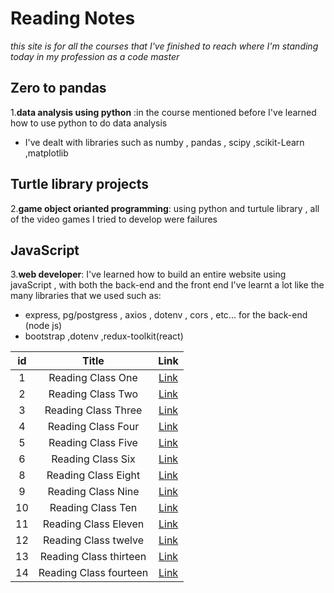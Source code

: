 # Reading Notes
*this site is for all the courses that I've finished to reach where I'm standing today in my profession as a code master*

## Zero to pandas 
1.**data analysis using python** :in the course mentioned before I've learned how to use python to do data analysis
* I've dealt with libraries such as numby , pandas , scipy ,scikit-Learn ,matplotlib
## Turtle library projects
2.**game object orianted programming**: using python and turtule library , all of the video games I tried to develop were failures
## JavaScript
3.**web developer**: I've learned how to build an entire website using javaScript , with both the back-end and the front end
I've learnt a lot like the many libraries that we used such as:
* express, pg/postgress , axios , dotenv , cors , etc... for the back-end (node js)
* bootstrap ,dotenv ,redux-toolkit(react)

|  id      | Title | Link   |
|:----:   |:----: | :----:   |
|1| Reading Class One| [Link](https://github.com/issawiold/reading-notes/tree/main/class%201)|
|2| Reading Class Two| [Link](https://github.com/issawiold/reading-notes/tree/main/class%202)|
|3| Reading Class Three| [Link](https://github.com/issawiold/reading-notes/tree/main/class%203)|
|4| Reading Class Four| [Link](https://github.com/issawiold/reading-notes/tree/main/class%204)|
|5| Reading Class Five| [Link](https://github.com/issawiold/reading-notes/tree/main/class%205)|
|6| Reading Class Six| [Link](https://github.com/issawiold/reading-notes/tree/main/class%206)|
|8| Reading Class Eight| [Link](https://github.com/issawiold/reading-notes/tree/main/class%208)|
|9| Reading Class Nine| [Link](https://github.com/issawiold/reading-notes/tree/main/class%209)|
|10| Reading Class Ten| [Link](https://github.com/issawiold/reading-notes/tree/main/class%2010)|
|11| Reading Class Eleven| [Link](https://github.com/issawiold/reading-notes/tree/main/class%2011)|
|12| Reading Class twelve| [Link](https://github.com/issawiold/reading-notes/tree/main/class%2012)|
|13| Reading Class thirteen| [Link](https://github.com/issawiold/reading-notes/tree/main/class%2013)|
|14| Reading Class fourteen| [Link](https://github.com/issawiold/reading-notes/tree/main/class%2014)|




